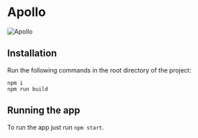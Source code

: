 # Apollo

![Apollo](https://i.pinimg.com/236x/a5/20/3c/a5203c2508a56c8eef6594665dec57be--creed-movie-movie-memes.jpg)

## Installation
Run the following commands in the root directory of the project:
```
npm i
npm run build
```

## Running the app
To run the app just run `npm start`.

